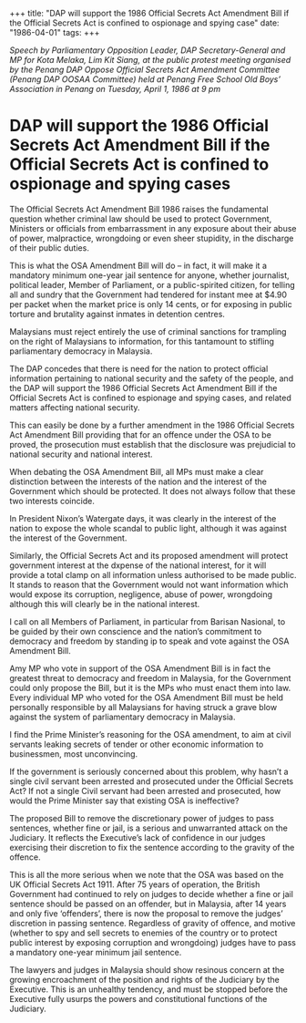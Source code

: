 +++ 
title: "DAP will support the 1986 Official Secrets Act Amendment Bill if the Official Secrets Act is confined to ospionage and spying case"
date: "1986-04-01"
tags:
+++

_Speech by Parliamentary Opposition Leader, DAP Secretary-General and MP for Kota Melaka, Lim Kit Siang, at the public protest meeting organised by the Penang DAP Oppose Official Secrets Act Amendment Committee (Penang DAP OOSAA Committee) held at Penang Free School Old Boys’ Association in Penang on Tuesday, April 1, 1986 at 9 pm_

# DAP will support the 1986 Official Secrets Act Amendment Bill if the Official Secrets Act is confined to ospionage and spying cases

The Official Secrets Act Amendment Bill 1986 raises the fundamental question whether criminal law should be used to protect Government, Ministers or officials from embarrassment in any exposure about their abuse of power, malpractice, wrongdoing or even sheer stupidity, in the discharge of their public duties.</u>

This is what the OSA Amendment Bill will do – in fact, it will make it a mandatory minimum one-year jail sentence for anyone, whether journalist, political leader, Member of Parliament, or a public-spirited citizen, for telling all and sundry that the Government had tendered for instant mee at $4.90 per packet when the market price is only 14 cents, or for exposing in public torture and brutality against inmates in detention centres.

Malaysians must reject entirely the use of criminal sanctions for trampling on the right of Malaysians to information, for this tantamount to stifling parliamentary democracy in Malaysia.

The DAP concedes that there is need for the nation to protect official information pertaining to national security and the safety of the people, and the DAP will support the 1986 Official Secrets Act Amendment Bill if the Official Secrets Act is confined to espionage and spying cases, and related matters affecting national security.

This can easily be done by a further amendment in the 1986 Official Secrets Act Amendment Bill providing that for an offence under the OSA to be proved, the prosecution must establish that the disclosure was prejudicial to national security and national interest.

When debating the OSA Amendment Bill, all MPs must make a clear distinction between the interests of the nation and the interest of the Government which should be protected. It does not always follow that these two interests coincide.

In President Nixon’s Watergate days, it was clearly in the interest of the nation to expose the whole scandal to public light, although it was against the interest of the Government.

Similarly, the Official Secrets Act and its proposed amendment will protect government interest at the dxpense of the national interest, for it will provide a total clamp on all information unless authorised to be made public. It stands to reason that the Government would not want information which would expose its corruption, negligence, abuse of power, wrongdoing although this will clearly be in the national interest.

I call on all Members of Parliament, in particular from Barisan Nasional, to be guided by their own conscience and the nation’s commitment to democracy and freedom by standing ip to speak and vote against the OSA Amendment Bill.

Amy MP who vote in support of the OSA Amendment Bill is in fact the greatest threat to democracy and freedom in Malaysia, for the Government could only propose the Bill, but it is the MPs who must enact them into law. Every individual MP who voted for the OSA Amendment Bill must be held personally responsible by all Malaysians for having struck a grave blow against the system of parliamentary democracy in Malaysia.

I find the Prime Minister’s reasoning for the OSA amendment, to aim at civil servants leaking secrets of tender or other economic information to businessmen, most unconvincing.

If the government is seriously concerned about this problem, why hasn’t a single civil servant been arrested and prosecuted under the Official Secrets Act? If not a single Civil servant had been arrested and prosecuted, how would the Prime Minister say that existing OSA is ineffective?

The proposed Bill to remove the discretionary power of judges to pass sentences, whether fine or jail, is a serious and unwarranted attack on the Judiciary. It reflects the Executive’s lack of confidence in our judges exercising their discretion to fix the sentence according to the gravity of the offence.

This is all the more serious when we note that the OSA was based on the UK Official Secrets Act 1911. After 75 years of operation, the British Government had continued to rely on judges to decide whether a fine or jail sentence should be passed on an offender, but in Malaysia, after 14 years and only five ‘offenders’, there is now the proposal to remove the judges’ discretion in passing sentence. Regardless of gravity of offence, and motive (whether to spy and sell secrets to enemies of the country or to protect public interest by exposing corruption and wrongdoing) judges have to pass a mandatory one-year minimum jail sentence.

The lawyers and judges in Malaysia should show resinous concern at the growing encroachment of the position and rights of the Judiciary by the Executive. This is an unhealthy tendency, and must be stopped before the Executive fully usurps the powers and constitutional functions of the Judiciary.
 

